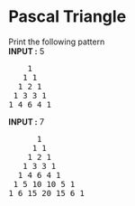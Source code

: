 <h1>Pascal Triangle</h1>

Print the following pattern<br>
<b>INPUT :</b> 5<br>

<pre>
    1 
   1 1 
  1 2 1 
 1 3 3 1 
1 4 6 4 1 
</pre>

<b>INPUT :</b> 7<br>
<pre>
      1 
     1 1 
    1 2 1 
   1 3 3 1 
  1 4 6 4 1 
 1 5 10 10 5 1 
1 6 15 20 15 6 1
</pre>
